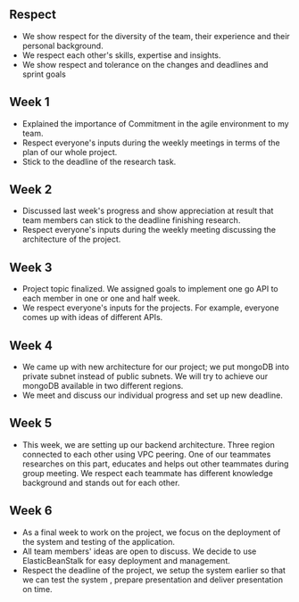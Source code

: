 ## Respect

* We show respect for the diversity of the team, their experience and their personal background.
* We respect each other's skills, expertise and insights.
* We show respect and tolerance on the changes and deadlines and sprint goals
## Week 1

* Explained the importance of Commitment in the agile environment to my team.
* Respect everyone's inputs during the weekly meetings in terms of the plan of our whole project.
* Stick to the deadline of the research task.

## Week 2

* Discussed last week's progress and show appreciation at result that team members can stick to the deadline finishing research.
* Respect everyone's inputs during the weekly meeting discussing the architecture of the project.

## Week 3

* Project topic finalized. We assigned goals to implement one go API to each member in one  or one and half week.
* We respect everyone's inputs for the projects. For example, everyone comes up with ideas of different APIs.

## Week 4

* We came up with new architecture for our project; we put mongoDB into private subnet instead of public subnets. We will try to achieve our mongoDB available in two different regions.
* We meet and discuss our individual progress and set up new deadline.

## Week 5

* This week, we are setting up our backend architecture. Three region connected to each other using VPC peering. One of our teammates researches on this part, educates and helps out other teammates during group meeting. We respect each teammate has different knowledge background and stands out for each other.

## Week 6

* As a final week to work on the project, we focus on the deployment of the system and testing of the application.
* All team members' ideas are open to discuss. We decide to use ElasticBeanStalk for easy deployment and management. 
* Respect the deadline of the project, we setup the system earlier so that we can test the system , prepare presentation and deliver presentation on time.
